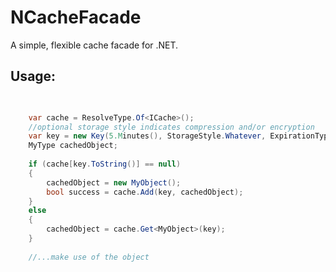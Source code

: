 NCacheFacade
=====

A simple, flexible cache facade for .NET.

Usage:
--------

```C#

	
	var cache = ResolveType.Of<ICache>(); 	
	//optional storage style indicates compression and/or encryption
	var key = new Key(5.Minutes(), StorageStyle.Whatever, ExpirationType.Whatever, "unique-name");
	MyType cachedObject;
	
	if (cache[key.ToString()] == null)
	{
		cachedObject = new MyObject();
		bool success = cache.Add(key, cachedObject);
	}
	else
	{
		cachedObject = cache.Get<MyObject>(key);
	}
	
	//...make use of the object
	
```